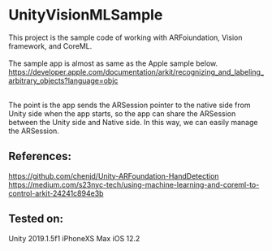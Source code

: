 # UnityVisionMLSample
This project is the sample code of working with ARFoiundation, Vision framework, and CoreML.<br>
<br>
The sample app is almost as same as the Apple sample below.<br>
https://developer.apple.com/documentation/arkit/recognizing_and_labeling_arbitrary_objects?language=objc<br>
<br>

The point is the app sends the ARSession pointer to the native side from Unity side when the app starts, so the app can share the ARSession between the Unity side and Native side.
In this way, we can easily manage the ARSession.

## References:
https://github.com/chenjd/Unity-ARFoundation-HandDetection
https://medium.com/s23nyc-tech/using-machine-learning-and-coreml-to-control-arkit-24241c894e3b

## Tested on:
Unity 2019.1.5f1
iPhoneXS Max iOS 12.2

